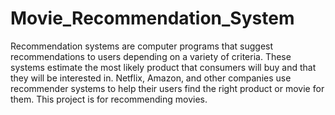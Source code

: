 # Movie_Recommendation_System
Recommendation systems are computer programs that suggest recommendations to users depending on a variety of criteria.  These systems estimate the most likely product that consumers will buy and that they will be interested in. Netflix, Amazon, and other companies use recommender systems to help their users find the right product or movie for them. This project is for recommending movies.
